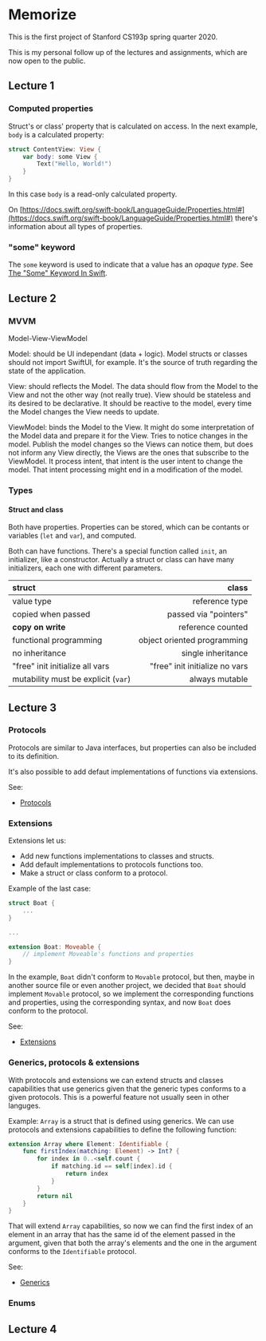 # Memorize

This is the first project of Stanford CS193p spring quarter 2020.

This is my personal follow up of the lectures and assignments, which are now open to the public.

## Lecture 1

### Computed properties

Struct's or class' property that is calculated on access. In the next example, `body` is a calculated property:

```swift
struct ContentView: View {
    var body: some View {
        Text("Hello, World!")
    }
}
```

In this case `body` is a read-only calculated property. 

On [https://docs.swift.org/swift-book/LanguageGuide/Properties.html#](https://docs.swift.org/swift-book/LanguageGuide/Properties.html#) there's information about all types of properties.

### "some" keyword

The `some` keyword is used to indicate that a value has an <em>opaque type</em>. See [The "Some" Keyword In Swift](https://learnappmaking.com/some-swift-opaque-types-how-to/).

## Lecture 2

### MVVM

Model-View-ViewModel

Model: should be UI independant (data + logic). Model structs or classes should not import SwiftUI, for example. It's the source of truth regarding the state of the application.

View: should reflects the Model. The data should flow from the Model to the View and not the other way (not really true). View should be stateless and its desired to be declarative. It should be reactive to the model, every time the Model changes the View needs to update.

ViewModel: binds the Model to the View. It might do some interpretation of the Model data and prepare it for the View. Tries to notice changes in the model. Publish the model changes so the Views can notice them, but does not inform any View directly, the Views are the ones that subscribe to the ViewModel. It process intent, that intent is the user intent to change the model. That intent processing might end in a modification of the model.

### Types

#### Struct and class

Both have properties. Properties can be stored, which can be contants or variables (`let` and `var`), and computed.

Both can have functions. There's a special function called `init`, an initializer, like a constructor. Actually a struct or class can have many initializers, each one with different parameters.

| struct                     			| class                      	    	|
|:------------------------------------- | -------------------------------------:|
| value type               		    	| reference type                    	|
| copied when passed             		| passed via "pointers"             	|
| **copy on write**          			| reference counted                 	|
| functional programming 		    	| object oriented programming       	|
| no inheritance            			| single inheritance                	|
| "free" init initialize all vars   	| "free" init initialize no vars    	|
| mutability must be explicit (`var`)   | always mutable                    	|

## Lecture 3

### Protocols

Protocols are similar to Java interfaces, but properties can also be included to its definition.

It's also possible to add defaut implementations of functions via extensions.

See:
* [Protocols](https://docs.swift.org/swift-book/LanguageGuide/Protocols.html)

### Extensions

Extensions let us:

* Add new functions implementations to classes and structs.
* Add default implementations to protocols functions too.
* Make a struct or class conform to a protocol.

Example of the last case:

```swift
struct Boat {
	...
}

...

extension Boat: Moveable {
	// implement Moveable's functions and properties
}
```

In the example, `Boat` didn't conform to `Movable` protocol, but then, maybe in another source file or even another project, we decided that `Boat` should implement `Movable` protocol, so we implement the corresponding functions and properties, using the corresponding syntax, and now `Boat` does conform to the protocol.

See:
* [Extensions](https://docs.swift.org/swift-book/LanguageGuide/Extensions.html)

### Generics, protocols & extensions

With protocols and extensions we can extend structs and classes capabilities that use generics given that the generic types conforms to a given protocols. This is a powerful feature not usually seen in other languges.

Example: `Array` is a struct that is defined using generics. We can use protocols and extensions capabilities to define the following function:

```swift
extension Array where Element: Identifiable {
    func firstIndex(matching: Element) -> Int? {
        for index in 0..<self.count {
            if matching.id == self[index].id {
                return index
            }
        }
        return nil
    }
}
```

That will extend `Array` capabilities, so now we can find the first index of an element in an array that has the same id of the element passed in the argument, given that both the array's elements and the one in the argument conforms to the `Identifiable` protocol.

See:
* [Generics](https://docs.swift.org/swift-book/LanguageGuide/Generics.html)

### Enums

## Lecture 4

